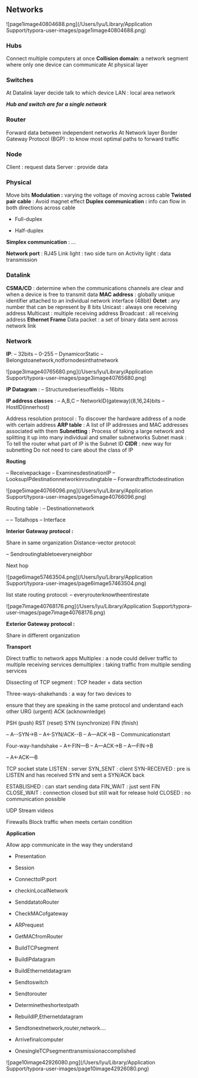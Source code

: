 ## Networks

![page1image40804688.png](/Users/lyu/Library/Application Support/typora-user-images/page1image40804688.png)

### Hubs

Connect multiple computers at once
**Collision domain**: a network segment where only one device can communicate
At physical layer 

### Switches

At Datalink layer
 decide talk to which device LAN : local area network 

***Hub and switch are for a single network***

### Router

Forward data between independent networks
At Network layer
Border Gateway Protocol (BGP) : to know most optimal paths to forward traffic 

### Node

Client : request data Server : provide data 

### Physical

Move bits
**Modulation :** varying the voltage of moving across cable **Twisted pair cable** : Avoid magnet effect
**Duplex communication :** info can flow in both directions across cable 

- Full-duplex 

- Half-duplex

**Simplex communication** : ... 

**Network port** : RJ45
Link light : two side turn on Activity light : data transmission 

### Datalink

**CSMA/CD** : determine when the communications channels are clear and when a device is free to transmit data
**MAC address** : globally unique identifier attached to an individual network interface (48bit)
**Octet** : any number that can be represent by 8 bits Unicast : always one receiving address
Multicast : multiple receiving address
Broadcast : all receiving address
**Ethernet Frame** Data packet : a set of binary data sent across network link 

### Network

**IP**:
 – 32bits
 – 0-255
 – DynamicorStatic
 – Belongstoanetwork,notfornodesinthatnetwork 

![page3image40765680.png](/Users/lyu/Library/Application Support/typora-user-images/page3image40765680.png) 

**IP Datagram** :
 – Structuredseriesoffields – 16bits 

**IP address classes** :
 – A,B,C
 – NetworkID(gateway)(8,16,24)bits – HostID(innerhost) 

Address resolution protocol :
 To discover the hardware address of a node with certain address
 **ARP table** :
 A list of IP addresses and MAC addresses associated with them
 **Subnetting** :
 Process of taking a large network and splitting it up into many individual and smaller subnetworks
 Subnet mask :
 To tell the router what part of IP is the Subnet ID
 **CIDR** : new way for subnetting
 Do not need to care about the class of IP 

**Routing** 

– Receivepackage
 – ExaminesdestinationIP
 – LooksupIPdestinationnetworkinroutingtable – Forwardtraffictodestination 

![page5image40766096.png](/Users/lyu/Library/Application Support/typora-user-images/page5image40766096.png)

Routing table :
 – Destinationnetwork 

–
 – Totalhops – Interface 

**Interior Gateway protocol :** 

Share in same organization Distance-vector protocol: 

– Sendroutingtabletoeveryneighbor 

Next hop 

![page6image57463504.png](/Users/lyu/Library/Application Support/typora-user-images/page6image57463504.png)

list state routing protocol:
 – everyrouterknowtheentirestate 

![page7image40768176.png](/Users/lyu/Library/Application Support/typora-user-images/page7image40768176.png)

**Exterior Gateway protocol :** 

Share in different organization 

**Transport** 

Direct traffic to network apps
 Multiplex : a node could deliver traffic to multiple receiving services
 demultiplex : taking traffic from multiple sending services 

Dissecting of TCP segment : TCP header + data section 

Three-ways-shakehands : a way for two devices to 

ensure that they are speaking in the same protocol and understand each other
 URG (urgent)
 ACK (acknownledge) 

PSH (push)
 RST (reset)
 SYN (synchronize) FIN (finish) 

– A--SYN->B
 – A<-SYN/ACK--B
 – A—ACK->B
 – Communicationstart 

Four-way-handshake – A<-FIN—B
 – A—ACK->B
 – A—FIN->B 

– A<-ACK—B 

TCP socket state
 LISTEN : server
 SYN_SENT : client
 SYN-RECEIVED : pre is LISTEN and has received SYN and sent a SYN/ACK back 

ESTABLISHED : can start sending data
 FIN_WAIT : just sent FIN
 CLOSE_WAIT : connection closed but still wait for release hold
 CLOSED : no communication possible 

UDP
 Stream videos 

Firewalls
 Block traffic when meets certain condition 

**Application** 

Allow app communicate in the way they understand 

- Presentation 
  
- Session 
  
- ConnecttoIP:port 
  
- checkinLocalNetwork 
  
- SenddatatoRouter 
  
- CheckMACofgateway 
  
-  ARPrequest 
  
- GetMACfromRouter 
  
- BuildTCPsegment 
  
- BuildIPdatagram 
  
- BuildEthernetdatagram 
  
- Sendtoswitch 
  
- Sendtorouter 
  
- Determinetheshortestpath 
  
- RebuildIP,Ethernetdatagram 
  
- Sendtonextnetwork,router,network.... 
  
- Arrivefinalcomputer 
  
- OnesingleTCPsegmenttransmissionaccomplished
  

![page10image42926080.png](/Users/lyu/Library/Application Support/typora-user-images/page10image42926080.png) 